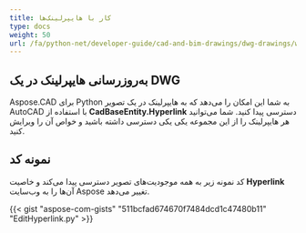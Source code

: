 ```yaml
---
title: کار با هایپرلینک‌ها
type: docs
weight: 50
url: /fa/python-net/developer-guide/cad-and-bim-drawings/dwg-drawings/working-with-hyperlinks/
---
```


## **به‌روزرسانی هایپرلینک در یک DWG**

Aspose.CAD برای Python به شما این امکان را می‌دهد که به هایپرلینک در یک تصویر AutoCAD با استفاده از **CadBaseEntity.Hyperlink** دسترسی پیدا کنید. شما می‌توانید هر هایپرلینک را از این مجموعه یکی یکی دسترسی داشته باشید و خواص آن را ویرایش کنید.

## نمونه کد

کد نمونه زیر به همه موجودیت‌های تصویر دسترسی پیدا می‌کند و خاصیت **Hyperlink** آن‌ها را به وب‌سایت Aspose تغییر می‌دهد.

{{< gist "aspose-com-gists" "511bcfad674670f7484dcd1c47480b11" "EditHyperlink.py" >}}
